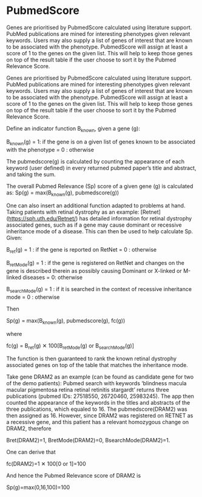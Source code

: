 # PubmedScore

Genes are prioritised by PubmedScore calculated using literature support. PubMed publications are mined for interesting phenotypes given relevant keywords. Users may also supply a list of genes of interest that are known to be associated with the phenotype. PubmedScore will assign at least a score of 1 to the genes on the given list. This will help to keep those genes on top of the result table if the user choose to sort it by the Pubmed Relevance Score.


Genes are prioritised by PubmedScore calculated using literature support. PubMed publications are mined for interesting phenotypes given relevant keywords. Users may also supply a list of genes of interest that are known to be associated with the phenotype. PubmedScore will assign at least a score of 1 to the genes on the given list. This will help to keep those genes on top of the result table if the user choose to sort it by the Pubmed Relevance Score.


Define an indicator function B<sub>known</sub>, given a gene (g):

B<sub>known</sub>(g) = 1: if the gene is on a given list of genes known to be associated with the phenotype
                = 0 : otherwise


The pubmedscore(g) is calculated by counting the appearance of each keyword (user defined) in every returned pubmed paper’s title and abstract, and taking the sum.


The overall Pubmed Relevance (Sp) score of a given gene (g) is calculated as:
Sp(g) = max(B<sub>known</sub>(g), pubmedscore(g))


One can also insert an additional function adapted to problems at hand. Taking patients with retinal dystrophy as an example: [Retnet] (https://sph.uth.edu/Retnet/) has detailed information for retinal dystrophy associated genes, such as if a gene may cause dominant or recessive inheritance mode of a disease. This can then be used to help calculate Sp. Given:


B<sub>ret</sub>(g) = 1 : if the gene is reported on RetNet
= 0 : otherwise


B<sub>retMode</sub>(g) = 1 : if the gene is registered on RetNet and changes on the gene is described therein as possibly causing Dominant or X-linked or M-linked diseases
= 0: otherwise


B<sub>searchMode</sub>(g) = 1 : if it is searched in the context of recessive inheritance mode
= 0 : otherwise

Then 

Sp(g) = max(B<sub>known</sub>(g), pubmedscore(g), fc(g))

where

fc(g) = B<sub>ret</sub>(g) ✕ 100[B<sub>retMode</sub>(g) or B<sub>searchMode</sub>(g)]

The function is then guaranteed to rank the known retinal dystrophy associated genes on top of the table that matches the inheritance mode.


Take gene DRAM2 as an example (can be found as candidate gene for two of the demo patients): Pubmed search with keywords ‘blindness macula macular pigmentosa retina retinal retinitis stargardt’ returns three publications (pubmed IDs: 27518550, 26720460, 25983245). The app then counted the appearance of the keywords in the titles and abstracts of the three publications, which equaled to 16. The pubmedscore(DRAM2) was then assigned as 16. However, since DRAM2 was registered on RETNET as a recessive gene, and this patient has a relevant homozygous change on DRAM2, therefore

Bret(DRAM2)=1, BretMode(DRAM2)=0, BsearchMode(DRAM2)=1. 

One can derive that

fc(DRAM2)=1 ✕ 100[0 or 1]=100
	
And hence the Pubmed Relevance score of DRAM2 is

Sp(g)=max(0,16,100)=100




